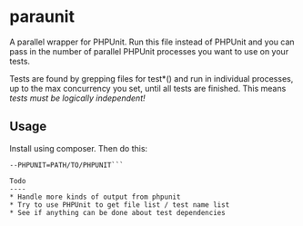paraunit
========

A parallel wrapper for PHPUnit. Run this file instead of PHPUnit and you can
pass in the number of parallel PHPUnit processes you want to use on your tests.

Tests are found by grepping files for test*() and run in individual processes,
up to the max concurrency you set, until all tests are finished. This means
_tests must be logically independent!_

Usage
-----
Install using composer. Then do this:

```vendor/bin/paraunit -p[PROCESSES] --PATH=TEST_PATH/TEST_GLOB
--PHPUNIT=PATH/TO/PHPUNIT```

Todo
----
* Handle more kinds of output from phpunit
* Try to use PHPUnit to get file list / test name list
* See if anything can be done about test dependencies
